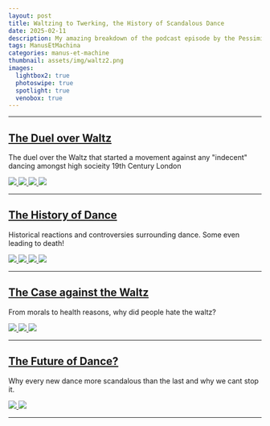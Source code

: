 ```yaml
---
layout: post
title: Waltzing to Twerking, the History of Scandalous Dance
date: 2025-02-11
description: My amazing breakdown of the podcast episode by the Pessimists Archive - Every New Dance Used To Be Scandalous
tags: ManusEtMachina
categories: manus-et-machine
thumbnail: assets/img/waltz2.png
images:
  lightbox2: true
  photoswipe: true
  spotlight: true
  venobox: true
---
```


---

## [The Duel over Waltz](https://regencyfictionwriters.org/theodore-hook-forgotten-genius-epic-prankster/)

The duel over the Waltz that started a movement against any "indecent" dancing amongst high socieity 19th Century London

<div class="spotlight-group">
    <a class="spotlight" href="/assets/img/thornton.jpg">
        <img src="/assets/img/thornton.jpg" class="img-fluid rounded z-depth-1 w-100" />
    </a>
    <a class="spotlight" href="/assets/img/waltz2.jpg">
        <img src="/assets/img/waltz2.jpg" class="img-fluid rounded z-depth-1 w-100" />
    </a>
    <a class="spotlight" href="/assets/img/theodorehook.jpg">
        <img src="/assets/img/theodorehook.jpg" class="img-fluid rounded z-depth-1 w-100" />
    </a>
    <a class="spotlight" href="/assets/img/duel.jpg">
        <img src="/assets/img/duel.jpg" class="img-fluid rounded z-depth-1 w-100" />
    </a>
</div>

---

## [The History of Dance](https://medium.com/@SkweiRd/the-subtext-manifesto-f56572b17c76)

Historical reactions and controversies surrounding dance. Some even leading to death!

<div class="spotlight-group">
    <a class="spotlight" href="/assets/img/indiandance.jpeg">
        <img src="/assets/img/indiandance.jpeg" class="img-fluid rounded z-depth-1 w-100" />
    </a>
    <a class="spotlight" href="/assets/img/dancersofcolbeck.jpg">
        <img src="/assets/img/dancersofcolbeck.jpg" class="img-fluid rounded z-depth-1 w-100" />
    </a>
    <a class="spotlight" href="/assets/img/fertilitydance.jpg">
        <img src="/assets/img/fertilitydance.jpg" class="img-fluid rounded z-depth-1 w-100" />
    </a>
    <a class="spotlight" href="/assets/img/waltz3.jpg">
        <img src="/assets/img/waltz3.jpg" class="img-fluid rounded z-depth-1 w-100" />
    </a>
</div>

---

## [The Case against the Waltz](https://www.nationalgeographic.com/history/history-magazine/article/history-waltz-dance-vienna)

From morals to health reasons, why did people hate the waltz?

<div class="spotlight-group">
    <a class="spotlight" href="/assets/img/spinning.jpg">
        <img src="/assets/img/spinning.jpg" class="img-fluid rounded z-depth-1 w-100" />
    </a>
      <a class="spotlight" href="/assets/img/waltz4.jpg">
        <img src="/assets/img/waltz4.jpg" class="img-fluid rounded z-depth-1 w-100" />
    </a>
      <a class="spotlight" href="/assets/img/victoriawaltz.jpg">
        <img src="/assets/img/victoriawaltz.jpg" class="img-fluid rounded z-depth-1 w-100" />
    </a>
</div>

---

## [The Future of Dance?](https://nypost.com/2024/09/05/us-news/calif-principal-filmed-in-scandalous-dance-with-mascot-will-remain-at-school-in-different-role/)

Why every new dance more scandalous than the last and why we cant stop it.

<div class="spotlight-group">
    <a class="spotlight" href="/assets/img/polka.jpg">
        <img src="/assets/img/polka.jpg" class="img-fluid rounded z-depth-1 w-100" />
    </a>
    <a class="spotlight" href="/assets/img/highschooldance.jpg">
        <img src="/assets/img/highschooldance.jpeg" class="img-fluid rounded z-depth-1 w-100" />
    </a>
</div>

---
